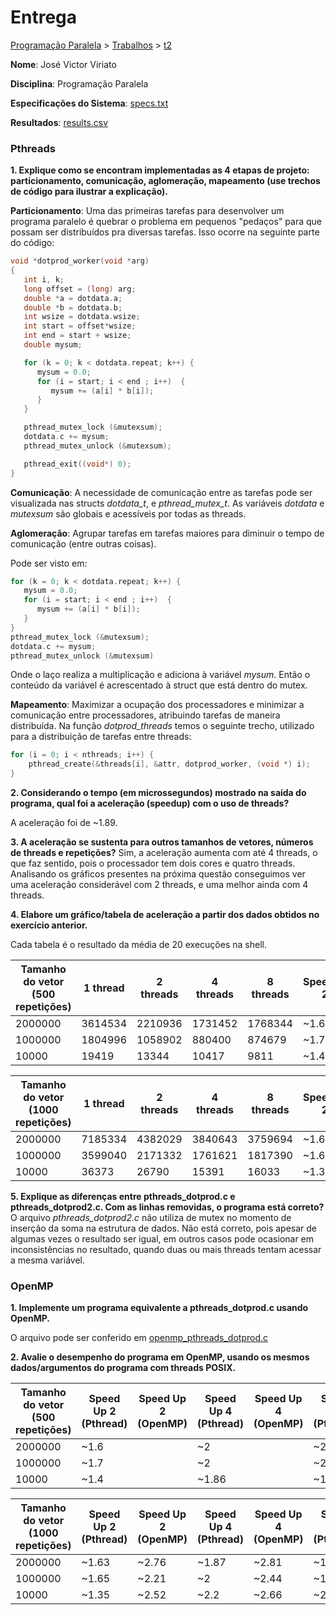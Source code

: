 # Entrega
[Programação Paralela](https://github.com/jviriato/elc139-2019a) > [Trabalhos](trabalhos) > [t2](/trabalhos/t2)

**Nome**: José Victor Viriato

**Disciplina**: Programação Paralela

**Especificações do Sistema**: [specs.txt](/trabalhos/t2/specs.txt)

**Resultados**: [results.csv](/trabalhos/t2/results.csv)



### Pthreads


**1. Explique como se encontram implementadas as 4 etapas de projeto: particionamento, comunicação, aglomeração, mapeamento (use trechos de código para ilustrar a explicação).**

**Particionamento**: 
Uma das primeiras tarefas para desenvolver um programa paralelo é quebrar o problema em pequenos "pedaços" para que possam ser distribuídos pra diversas tarefas. Isso ocorre na seguinte parte do código:

```c
void *dotprod_worker(void *arg)
{
   int i, k;
   long offset = (long) arg;
   double *a = dotdata.a;
   double *b = dotdata.b;     
   int wsize = dotdata.wsize;
   int start = offset*wsize;
   int end = start + wsize;
   double mysum;

   for (k = 0; k < dotdata.repeat; k++) {
      mysum = 0.0;
      for (i = start; i < end ; i++)  {
         mysum += (a[i] * b[i]);
      }
   }

   pthread_mutex_lock (&mutexsum);
   dotdata.c += mysum;
   pthread_mutex_unlock (&mutexsum);

   pthread_exit((void*) 0);
}
```

**Comunicação**:
A necessidade de comunicação entre as tarefas pode ser visualizada nas structs *dotdata_t*, e *pthread_mutex_t*. As variáveis *dotdata* e *mutexsum* são globais e acessíveis por todas as threads.  


**Aglomeração**:
Agrupar tarefas em tarefas maiores para diminuir o tempo de comunicação (entre outras coisas).

Pode ser visto em:
```c
for (k = 0; k < dotdata.repeat; k++) {
   mysum = 0.0;
   for (i = start; i < end ; i++)  {
      mysum += (a[i] * b[i]);
   }
}
pthread_mutex_lock (&mutexsum);
dotdata.c += mysum;
pthread_mutex_unlock (&mutexsum)
```

Onde o laço realiza a multiplicação e adiciona à variável *mysum*. Então o conteúdo da variável é acrescentado à struct que está dentro do mutex.

**Mapeamento**:
Maximizar a ocupação dos processadores e minimizar a comunicação entre processadores, atribuindo tarefas de maneira distribuída.
Na função *dotprod_threads* temos o seguinte trecho, utilizado para a distribuição de tarefas entre threads:
```c
for (i = 0; i < nthreads; i++) {
    pthread_create(&threads[i], &attr, dotprod_worker, (void *) i);
}
```

**2. Considerando o tempo (em microssegundos) mostrado na saída do programa, qual foi a aceleração (speedup) com o uso de threads?**

A aceleração foi de ~1.89.

**3. A aceleração se sustenta para outros tamanhos de vetores, números de threads e repetições?**
Sim, a aceleração aumenta com até 4 threads, o que faz sentido, pois o processador tem dois cores e quatro threads. Analisando os gráficos presentes na próxima questão conseguimos ver uma aceleração considerável com 2 threads, e uma melhor ainda com 4 threads.


**4. Elabore um gráfico/tabela de aceleração a partir dos dados obtidos no exercício anterior.**

Cada tabela é o resultado da média de 20 execuções na shell. 

| Tamanho do vetor (500 repetições) | 1 thread | 2 threads | 4 threads | 8 threads | Speedup 2 | Speedup 4 | Speedup 8 |
|-----------------------------------|----------|-----------|-----------|-----------|-----------|-----------|-----------|
| 2000000                           | 3614534  | 2210936   | 1731452   | 1768344   | ~1.6      | ~2        | ~2        |
| 1000000                           | 1804996  | 1058902   | 880400    | 874679    | ~1.7      | ~2        | ~2        |
| 10000                             | 19419    | 13344     | 10417     | 9811      | ~1.4      | ~1.86     | ~1.9      |

| Tamanho do vetor (1000 repetições) | 1 thread | 2 threads | 4 threads | 8 threads | Speedup 2 | Speedup 4 | Speedup 8 |
|------------------------------------|----------|-----------|-----------|-----------|-----------|-----------|-----------|
| 2000000                            | 7185334  | 4382029   | 3840643   | 3759694   | ~1.63     | ~1.87     | ~1.9      |
| 1000000                            | 3599040  | 2171332   | 1761621   | 1817390   | ~1.65     | ~2        | ~1.98     |
| 10000                              | 36373    | 26790     | 15391     | 16033     | ~1.35     | ~2.2      | ~2.2      |



**5. Explique as diferenças entre pthreads_dotprod.c e pthreads_dotprod2.c. Com as linhas removidas, o programa está correto?**
O arquivo *pthreads_dotprod2.c* não utiliza de mutex no momento de inserção da soma na estrutura de dados. Não está correto, pois apesar de algumas vezes o resultado ser igual, em outros casos pode ocasionar em inconsistências no resultado, quando duas ou mais threads tentam acessar a mesma variável.



### OpenMP

**1. Implemente um programa equivalente a pthreads_dotprod.c usando OpenMP.**

O arquivo pode ser conferido em [openmp_pthreads_dotprod.c](openmp/openmp_pthreads_dotprod.c)

**2. Avalie o desempenho do programa em OpenMP, usando os mesmos dados/argumentos do programa com threads POSIX.**

| Tamanho do vetor (500 repetições) | Speed Up 2 (Pthread) | Speed Up 2 (OpenMP) | Speed Up 4 (Pthread) | Speed Up 4 (OpenMP) | Speed Up 8 (Pthread) | Speed Up 8 (OpenMP) |
|-----------------------------------|----------------------|---------------------|----------------------|---------------------|----------------------|---------------------|
| 2000000                           | ~1.6                 |                | ~2                   |                     | ~2                   |                     |
| 1000000                           | ~1.7                 |                     | ~2                   |                     | ~2                   |                     |
| 10000                             | ~1.4                 |                     | ~1.86                |                     | ~1.9                 |                     |


| Tamanho do vetor (1000 repetições) | Speed Up 2 (Pthread) | Speed Up 2 (OpenMP) | Speed Up 4 (Pthread) | Speed Up 4 (OpenMP) | Speed Up 8 (Pthread) | Speed Up 8 (OpenMP) |
|------------------------------------|----------------------|---------------------|----------------------|---------------------|----------------------|---------------------|
| 2000000                            | ~1.63                | ~2.76               | ~1.87                |  ~2.81               | ~1.9                 | ~2.83                    |
| 1000000                            | ~1.65                | ~2.21                    | ~2                   |  ~2.44                   | ~1.98                |   ~2.52                  |
| 10000                              | ~1.35                |   ~2.52                  | ~2.2                 |    ~2.66                 | ~2.2                 |  ~2.69                   |


